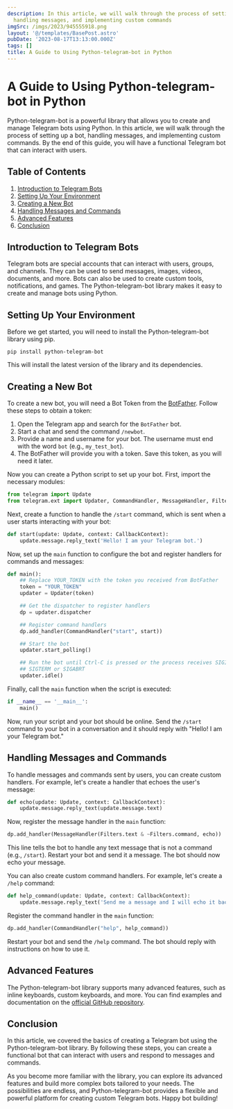 ```yaml
---
description: In this article, we will walk through the process of setting up a bot,
  handling messages, and implementing custom commands
imgSrc: /imgs/2023/945555918.png
layout: '@/templates/BasePost.astro'
pubDate: '2023-08-17T13:13:00.000Z'
tags: []
title: A Guide to Using Python-telegram-bot in Python
---
```


# A Guide to Using Python-telegram-bot in Python

Python-telegram-bot is a powerful library that allows you to create and manage Telegram bots using Python. In this article, we will walk through the process of setting up a bot, handling messages, and implementing custom commands. By the end of this guide, you will have a functional Telegram bot that can interact with users.

## Table of Contents

1. [Introduction to Telegram Bots](#introduction-to-telegram-bots)
2. [Setting Up Your Environment](#setting-up-your-environment)
3. [Creating a New Bot](#creating-a-new-bot)
4. [Handling Messages and Commands](#handling-messages-and-commands)
5. [Advanced Features](#advanced-features)
6. [Conclusion](#conclusion)

## Introduction to Telegram Bots

Telegram bots are special accounts that can interact with users, groups, and channels. They can be used to send messages, images, videos, documents, and more. Bots can also be used to create custom tools, notifications, and games. The Python-telegram-bot library makes it easy to create and manage bots using Python.

## Setting Up Your Environment

Before we get started, you will need to install the Python-telegram-bot library using pip.

```
pip install python-telegram-bot
```

This will install the latest version of the library and its dependencies.

## Creating a New Bot

To create a new bot, you will need a Bot Token from the [BotFather](https://core.telegram.org/bots#botfather). Follow these steps to obtain a token:

1. Open the Telegram app and search for the `BotFather` bot.
2. Start a chat and send the command `/newbot`.
3. Provide a name and username for your bot. The username must end with the word `bot` (e.g., `my_test_bot`).
4. The BotFather will provide you with a token. Save this token, as you will need it later.

Now you can create a Python script to set up your bot. First, import the necessary modules:

```python
from telegram import Update
from telegram.ext import Updater, CommandHandler, MessageHandler, Filters, CallbackContext
```

Next, create a function to handle the `/start` command, which is sent when a user starts interacting with your bot:

```python
def start(update: Update, context: CallbackContext):
    update.message.reply_text('Hello! I am your Telegram bot.')
```

Now, set up the `main` function to configure the bot and register handlers for commands and messages:

```python
def main():
    ## Replace YOUR_TOKEN with the token you received from BotFather
    token = "YOUR_TOKEN"
    updater = Updater(token)

    ## Get the dispatcher to register handlers
    dp = updater.dispatcher

    ## Register command handlers
    dp.add_handler(CommandHandler("start", start))

    ## Start the bot
    updater.start_polling()

    ## Run the bot until Ctrl-C is pressed or the process receives SIGINT,
    ## SIGTERM or SIGABRT
    updater.idle()
```

Finally, call the `main` function when the script is executed:

```python
if __name__ == '__main__':
    main()
```

Now, run your script and your bot should be online. Send the `/start` command to your bot in a conversation and it should reply with "Hello! I am your Telegram bot."

## Handling Messages and Commands

To handle messages and commands sent by users, you can create custom handlers. For example, let's create a handler that echoes the user's message:

```python
def echo(update: Update, context: CallbackContext):
    update.message.reply_text(update.message.text)
```

Now, register the message handler in the `main` function:

```python
dp.add_handler(MessageHandler(Filters.text & ~Filters.command, echo))
```

This line tells the bot to handle any text message that is not a command (e.g., `/start`). Restart your bot and send it a message. The bot should now echo your message.

You can also create custom command handlers. For example, let's create a `/help` command:

```python
def help_command(update: Update, context: CallbackContext):
    update.message.reply_text('Send me a message and I will echo it back to you.')
```

Register the command handler in the `main` function:

```python
dp.add_handler(CommandHandler("help", help_command))
```

Restart your bot and send the `/help` command. The bot should reply with instructions on how to use it.

## Advanced Features

The Python-telegram-bot library supports many advanced features, such as inline keyboards, custom keyboards, and more. You can find examples and documentation on the [official GitHub repository](https://github.com/python-telegram-bot/python-telegram-bot).

## Conclusion

In this article, we covered the basics of creating a Telegram bot using the Python-telegram-bot library. By following these steps, you can create a functional bot that can interact with users and respond to messages and commands.

As you become more familiar with the library, you can explore its advanced features and build more complex bots tailored to your needs. The possibilities are endless, and Python-telegram-bot provides a flexible and powerful platform for creating custom Telegram bots. Happy bot building!